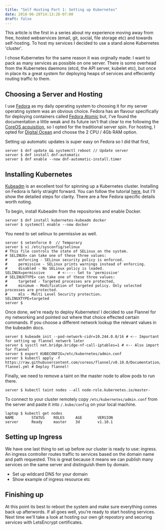 ```yaml
---
title: "Self Hosting Part 1: Setting up Kubernetes"
date: 2018-06-28T14:13:28-07:00
draft: false
---
```


This article is the first in a series about my experience moving away from 
free, hosted webservices (email, git, social, file storage etc) and towards 
self-hosting. To host my services I decided to use a stand alone Kubernetes
'cluster'. 

I chose Kubernetes for the same reason it was orginally made: I want to pack as 
many services as possible on one server. There is some overhead from the 
Kubernetes daemons (etcd, the API server, kubelet etc), but once in place its a 
great system for deploying heaps of services and effeciently routing traffic to 
them.

## Choosing a Server and Hosting

I use [Fedora](https://getfedora.org/en/workstation/) as my daily operating
system to choosing it for my server operating system was an obvious choice. 
Fedora has an flavour specifically for deploying containers called 
[Fedora Atomic](https://getfedora.org/en/atomic/) but, I've found the 
documentation a little weak and its future isn't that clear to me following the
[CoreOS acquisition](https://www.redhat.com/en/about/press-releases/red-hat-acquire-coreos-expanding-its-kubernetes-and-containers-leadership), 
so I opted for the traditional server spin. For hosting, I opted for 
[Digital Ocean](https://www.digitalocean.com/) and choose the 2 CPU / 4Gb RAM
option.

Setting up automatic updates is super easy on Fedora so I did that first,

```shell
server $ dnf update && systemctl reboot // Update server
server $ dnf install dnf-automatic
server $ dnf enable --now dnf-automatic-install.timer
```

## Installing Kubernetes

[Kubeadm](https://kubernetes.io/docs/setup/independent/create-cluster-kubeadm/) 
is an excellent tool for spinning up a Kubernetes cluster. Installing on Fedora
is fairly straight forward. You can follow the tutorial [here](https://kubernetes.io/docs/setup/independent/create-cluster-kubeadm/),
but I'll show the detailed steps for clarity. There are a few Fedora specific
details worth noting. 

To begin, install Kubeadm from the repositories and enable Docker.

```shell
server $ dnf install kubernetes-kubeadm docker
server $ systemctl enable --now docker
```

You need to set selinux to permissive as well.

```shell
server $ setenforce 0  // Temporary
server $ vi /etc/sysconfig/selinux
# This file controls the state of SELinux on the system.
# SELINUX= can take one of these three values:
#     enforcing - SELinux security policy is enforced.
#     permissive - SELinux prints warnings instead of enforcing.
#     disabled - No SELinux policy is loaded.
SELINUX=permissive      # <----- Set to 'permissive'
# SELINUXTYPE= can take one of these three values:
#     targeted - Targeted processes are protected,
#     minimum - Modification of targeted policy. Only selected processes are protected.
#     mls - Multi Level Security protection.
SELINUXTYPE=targeted
server $
```

Once done, we're ready to deploy Kubernetes! I decided to use Flannel for my 
networking and pointed out where that choice effected certain commands. If you
choose a different network lookup the relevant values in the kubeadm docs.

```shell
server $ kubeadm init --pod-network-cidr=10.244.0.0/16 # <-- Important for setting up flannel network later
server $ sysctl net.bridge.bridge-nf-call-iptables=1 # <-- Also import for flannel
server $ export KUBECONFIG=/etc/kubernetes/admin.conf
server $ kubectl apply -f https://raw.githubusercontent.com/coreos/flannel/v0.10.0/Documentation/kube-flannel.yml # Deploy flannel!
```

Finally, we need to remove a taint on the master node to allow pods to run 
there.

```shell
server $ kubectl taint nodes --all node-role.kubernetes.io/master-
```

To connect to your cluster remotely copy `/etc/kubernetes/admin.conf` from the
server and paste it into `/.kube/config` on your local machine.

```shell
laptop $ kubectl get nodes
NAME        STATUS    ROLES     AGE       VERSION
server      Ready     master    3d        v1.10.1
```

## Setting up Ingress

We have one last thing to set up before our cluster is ready to use: ingress.
An ingress controller routes traffic to services based on the domain name and
path requested. This is great because it means we can publish many services on
the same server and distinguish them by domain.

- Set up wildcard DNS for your domain
- Show example of ingress resource etc

## Finishing up

At this point its best to reboot the system and make sure everything comes back
up afterwords. If all goes well, you're ready to start hosting services. Next
time we'll take a look at hosting our own git repostory and securing services
with LetsEncrypt certificates.